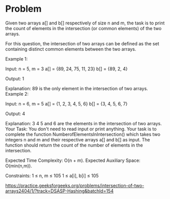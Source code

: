 # Problem
Given two arrays a[] and b[] respectively of size n and m, the task is to print the count of elements in the intersection (or common elements) of the two arrays.

For this question, the intersection of two arrays can be defined as the set containing distinct common elements between the two arrays.

Example 1:

Input:
n = 5, m = 3
a[] = {89, 24, 75, 11, 23}
b[] = {89, 2, 4}

Output: 1

Explanation:
89 is the only element
in the intersection of two arrays.
Example 2:

Input:
n = 6, m = 5
a[] = {1, 2, 3, 4, 5, 6}
b[] = {3, 4, 5, 6, 7}

Output: 4

Explanation:
3 4 5 and 6 are the elements
in the intersection of two arrays.
Your Task:
You don't need to read input or print anything. Your task is to complete the function NumberofElementsInIntersection() which takes two integers n and m and their respective arrays a[] and b[]  as input. The function should return the count of the number of elements in the intersection.



Expected Time Complexity: O(n + m).
Expected Auxiliary Space: O(min(n,m)).

Constraints:
1 ≤ n, m ≤ 105
1 ≤ a[i], b[i] ≤ 105

https://practice.geeksforgeeks.org/problems/intersection-of-two-arrays2404/1/?track=DSASP-Hashing&batchId=154